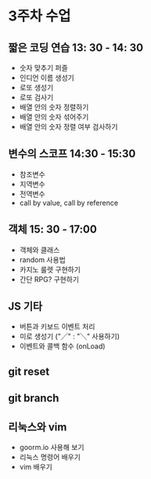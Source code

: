 # 3주차 수업

## 짧은 코딩 연습 13: 30 - 14: 30

- 숫자 맞추기 퍼즐
- 인디언 이름 생성기
- 로또 생성기
- 로또 검사기
- 배열 안의 숫자 정렬하기
- 배열 안의 숫자 섞어주기
- 배열 안의 숫자 정렬 여부 검사하기

## 변수의 스코프 14:30 - 15:30

- 참조변수
- 지역변수
- 전역변수
- call by value, call by reference

## 객체 15: 30 - 17:00

- 객체와 클래스
- random 사용법
- 카지노 룰렛 구현하기
- 간단 RPG? 구현하기

## JS 기타

- 버튼과 키보드 이벤트 처리
- 미로 생성기 ("╱" : "╲" 사용하기)
- 이벤트와 콜백 함수 (onLoad)

## git reset

## git branch

## 리눅스와 vim

- goorm.io 사용해 보기
- 리눅스 명령어 배우기
- vim 배우기